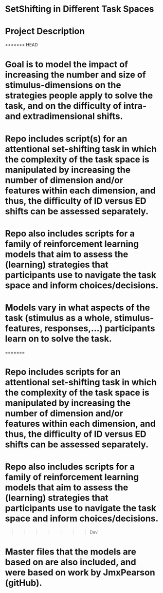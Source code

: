 # SetShifting in Different Task Spaces

# Project Description
<<<<<<< HEAD

# Goal is to model the impact of increasing the number and size of stimulus-dimensions on the strategies people apply to solve the task, and on the difficulty of intra- and extradimensional shifts.

# Repo includes script(s) for an attentional set-shifting task in which the complexity of the task space is manipulated by increasing the number of dimension and/or features within each dimension, and thus, the difficulty of ID versus ED shifts can be assessed separately.

# Repo also includes scripts for a family of reinforcement learning models that aim to assess the (learning) strategies that participants use to navigate the task space and inform choices/decisions. 
# Models vary in what aspects of the task (stimulus as a whole, stimulus-features, responses,...) participants learn on to solve the task.
=======
# Repo includes scripts for an attentional set-shifting task in which the complexity of the task space is manipulated by increasing the number of dimension and/or features within each dimension, and thus, the difficulty of ID versus ED shifts can be assessed separately.

# Repo also includes scripts for a family of reinforcement learning models that aim to assess the (learning) strategies that participants use to navigate the task space and inform choices/decisions. 
>>>>>>> Dev
# Master files that the models are based on are also included, and were based on work by JmxPearson (gitHub).